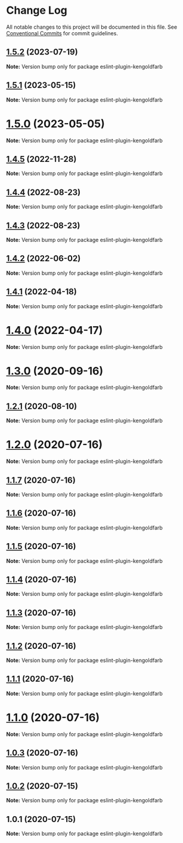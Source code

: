 # Change Log

All notable changes to this project will be documented in this file.
See [Conventional Commits](https://conventionalcommits.org) for commit guidelines.

## [1.5.2](https://github.com/kengoldfarb/lint/compare/v1.5.1...v1.5.2) (2023-07-19)

**Note:** Version bump only for package eslint-plugin-kengoldfarb

## [1.5.1](https://github.com/kengoldfarb/lint/compare/v1.5.0...v1.5.1) (2023-05-15)

**Note:** Version bump only for package eslint-plugin-kengoldfarb

# [1.5.0](https://github.com/kengoldfarb/lint/compare/v1.4.5...v1.5.0) (2023-05-05)

**Note:** Version bump only for package eslint-plugin-kengoldfarb

## [1.4.5](https://github.com/kengoldfarb/lint/compare/v1.4.4...v1.4.5) (2022-11-28)

**Note:** Version bump only for package eslint-plugin-kengoldfarb

## [1.4.4](https://github.com/kengoldfarb/lint/compare/v1.4.3...v1.4.4) (2022-08-23)

**Note:** Version bump only for package eslint-plugin-kengoldfarb

## [1.4.3](https://github.com/kengoldfarb/lint/compare/v1.4.2...v1.4.3) (2022-08-23)

**Note:** Version bump only for package eslint-plugin-kengoldfarb

## [1.4.2](https://github.com/kengoldfarb/lint/compare/v1.4.1...v1.4.2) (2022-06-02)

**Note:** Version bump only for package eslint-plugin-kengoldfarb

## [1.4.1](https://github.com/kengoldfarb/lint/compare/v1.4.0...v1.4.1) (2022-04-18)

**Note:** Version bump only for package eslint-plugin-kengoldfarb

# [1.4.0](https://github.com/kengoldfarb/lint/compare/v1.3.0...v1.4.0) (2022-04-17)

**Note:** Version bump only for package eslint-plugin-kengoldfarb

# [1.3.0](https://github.com/kengoldfarb/lint/compare/v1.2.1...v1.3.0) (2020-09-16)

**Note:** Version bump only for package eslint-plugin-kengoldfarb

## [1.2.1](https://github.com/kengoldfarb/lint/compare/v1.2.0...v1.2.1) (2020-08-10)

**Note:** Version bump only for package eslint-plugin-kengoldfarb

# [1.2.0](https://github.com/kengoldfarb/lint/compare/v1.1.7...v1.2.0) (2020-07-16)

**Note:** Version bump only for package eslint-plugin-kengoldfarb

## [1.1.7](https://github.com/kengoldfarb/lint/compare/v1.1.6...v1.1.7) (2020-07-16)

**Note:** Version bump only for package eslint-plugin-kengoldfarb

## [1.1.6](https://github.com/kengoldfarb/lint/compare/v1.1.5...v1.1.6) (2020-07-16)

**Note:** Version bump only for package eslint-plugin-kengoldfarb

## [1.1.5](https://github.com/kengoldfarb/lint/compare/v1.1.4...v1.1.5) (2020-07-16)

**Note:** Version bump only for package eslint-plugin-kengoldfarb

## [1.1.4](https://github.com/kengoldfarb/lint/compare/v1.1.3...v1.1.4) (2020-07-16)

**Note:** Version bump only for package eslint-plugin-kengoldfarb

## [1.1.3](https://github.com/kengoldfarb/lint/compare/v1.1.2...v1.1.3) (2020-07-16)

**Note:** Version bump only for package eslint-plugin-kengoldfarb

## [1.1.2](https://github.com/kengoldfarb/lint/compare/v1.1.1...v1.1.2) (2020-07-16)

**Note:** Version bump only for package eslint-plugin-kengoldfarb

## [1.1.1](https://github.com/kengoldfarb/lint/compare/v1.1.0...v1.1.1) (2020-07-16)

**Note:** Version bump only for package eslint-plugin-kengoldfarb

# [1.1.0](https://github.com/kengoldfarb/lint/compare/v1.0.3...v1.1.0) (2020-07-16)

**Note:** Version bump only for package eslint-plugin-kengoldfarb

## [1.0.3](https://github.com/kengoldfarb/lint/compare/v1.0.2...v1.0.3) (2020-07-16)

**Note:** Version bump only for package eslint-plugin-kengoldfarb

## [1.0.2](https://github.com/kengoldfarb/lint/compare/v1.0.1...v1.0.2) (2020-07-15)

**Note:** Version bump only for package eslint-plugin-kengoldfarb

## 1.0.1 (2020-07-15)

**Note:** Version bump only for package eslint-plugin-kengoldfarb

